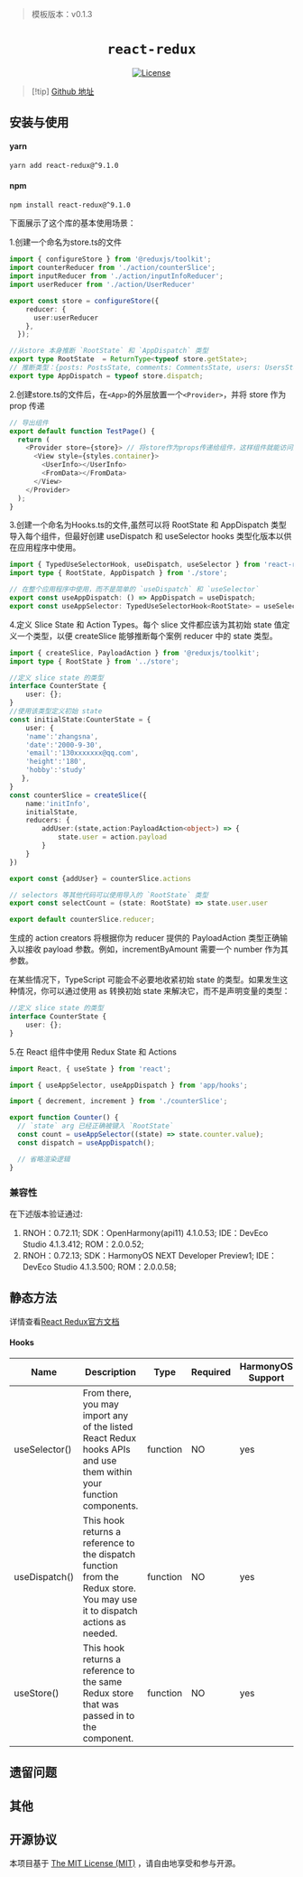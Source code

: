 > 模板版本：v0.1.3

<p align="center">
  <h1 align="center"> <code>react-redux</code> </h1>
</p>
<p align="center">
    <a href="https://github.com/reduxjs/react-redux/blob/master/LICENSE.md">
        <img src="https://img.shields.io/badge/license-MIT-green.svg" alt="License" />
    </a>
</p>

> [!tip] [Github 地址](https://github.com/reduxjs/react-redux?tab=readme-ov-file)

## 安装与使用

#### **yarn**

```bash
yarn add react-redux@^9.1.0
```

#### **npm**
```bash
npm install react-redux@^9.1.0
```
<!-- tabs:end -->

下面展示了这个库的基本使用场景：

1.创建一个命名为store.ts的文件

```ts
import { configureStore } from '@reduxjs/toolkit';
import counterReducer from './action/counterSlice';
import inputReducer from './action/inputInfoReducer';
import userReducer from './action/UserReducer'

export const store = configureStore({
    reducer: {
      user:userReducer
    },
  });

//从store 本身推断 `RootState` 和 `AppDispatch` 类型
export type RootState  = ReturnType<typeof store.getState>;
// 推断类型：{posts: PostsState, comments: CommentsState, users: UsersState}
export type AppDispatch = typeof store.dispatch;
```
2.创建store.ts的文件后，在<code>&lt;App&gt;</code>的外层放置一个<code>&lt;Provider&gt;</code>，并将 store 作为 prop 传递
```ts
// 导出组件  
export default function TestPage() {  
  return (  
    <Provider store={store}> // 将store作为props传递给组件，这样组件就能访问到store和dispatch方法了。  
      <View style={styles.container}>  
        <UserInfo></UserInfo>
        <FromData></FromData>
      </View>  
    </Provider>  
  );  
}
```

3.创建一个命名为Hooks.ts的文件,虽然可以将 RootState 和 AppDispatch 类型导入每个组件，但最好创建 useDispatch 和 useSelector hooks 类型化版本以供在应用程序中使用。

```ts
import { TypedUseSelectorHook, useDispatch, useSelector } from 'react-redux';
import type { RootState, AppDispatch } from './store';

// 在整个应用程序中使用，而不是简单的 `useDispatch` 和 `useSelector`
export const useAppDispatch: () => AppDispatch = useDispatch;
export const useAppSelector: TypedUseSelectorHook<RootState> = useSelector;
```
4.定义 Slice State 和 Action Types。每个 slice 文件都应该为其初始 state 值定义一个类型，以便 createSlice 能够推断每个案例 reducer 中的 state 类型。

```ts
import { createSlice, PayloadAction } from '@reduxjs/toolkit';
import type { RootState } from '../store';

//定义 slice state 的类型
interface CounterState {
    user: {};
}
//使用该类型定义初始 state
const initialState:CounterState = {
    user: {  
    'name':'zhangsna',
    'date':'2000-9-30',
    'email':'130xxxxxxx@qq.com',
    'height':'180',
    'hobby':'study'
   },
}
const counterSlice = createSlice({
    name:'initInfo',
    initialState,
    reducers: {
        addUser:(state,action:PayloadAction<object>) => {
            state.user = action.payload
        }
    }
})

export const {addUser} = counterSlice.actions

// selectors 等其他代码可以使用导入的 `RootState` 类型
export const selectCount = (state: RootState) => state.user.user

export default counterSlice.reducer;
```
生成的 action creators 将根据你为 reducer 提供的 PayloadAction<T> 类型正确输入以接收 payload 参数。例如，incrementByAmount 需要一个 number 作为其参数。

在某些情况下，TypeScript 可能会不必要地收紧初始 state 的类型。如果发生这种情况，你可以通过使用 as 转换初始 state 来解决它，而不是声明变量的类型：

```ts
//定义 slice state 的类型
interface CounterState {
    user: {};
}
```
5.在 React 组件中使用 Redux State 和 Actions
```ts
import React, { useState } from 'react';

import { useAppSelector, useAppDispatch } from 'app/hooks';

import { decrement, increment } from './counterSlice';

export function Counter() {
  // `state` arg 已经正确被键入 `RootState`
  const count = useAppSelector((state) => state.counter.value);
  const dispatch = useAppDispatch();

  // 省略渲染逻辑
}
```
### 兼容性

在下述版本验证通过:
  1. RNOH：0.72.11;
     SDK：OpenHarmony(api11) 4.1.0.53;
     IDE：DevEco Studio 4.1.3.412;
     ROM：2.0.0.52;
  2. RNOH：0.72.13;
     SDK：HarmonyOS NEXT Developer Preview1;
     IDE：DevEco Studio 4.1.3.500;
     ROM：2.0.0.58; 

## 静态方法

详情查看[React Redux官方文档](https://cn.react-redux.js.org/introduction/getting-started)

 #### **Hooks**
| Name | Description | Type | Required | HarmonyOS Support |
| ---- | ---- | ---- | -------- | -------- |
| useSelector() | From there, you may import any of the listed React Redux hooks APIs and use them within your function components. | function | NO | yes |
| useDispatch() | This hook returns a reference to the dispatch function from the Redux store. You may use it to dispatch actions as needed. | function | NO | yes |
| useStore() | This hook returns a reference to the same Redux store that was passed in to the <Provider> component. | function | NO | yes |

## 遗留问题

## 其他

## 开源协议

本项目基于 [The MIT License (MIT)](https://github.com/reduxjs/react-redux/blob/master/LICENSE.md) ，请自由地享受和参与开源。
